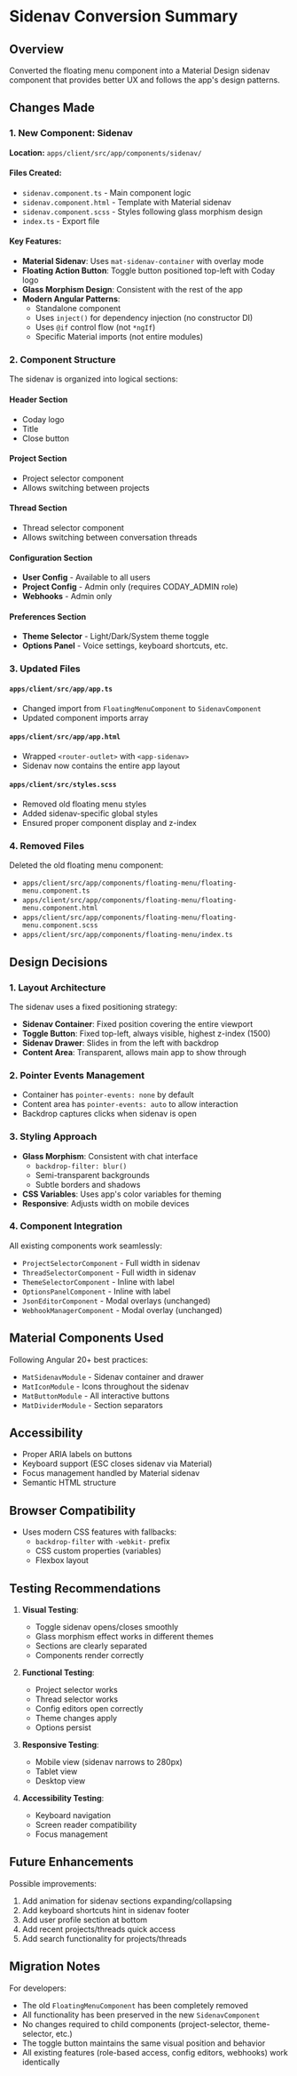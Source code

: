 # Sidenav Conversion Summary

## Overview
Converted the floating menu component into a Material Design sidenav component that provides better UX and follows the app's design patterns.

## Changes Made

### 1. New Component: Sidenav
**Location:** `apps/client/src/app/components/sidenav/`

#### Files Created:
- `sidenav.component.ts` - Main component logic
- `sidenav.component.html` - Template with Material sidenav
- `sidenav.component.scss` - Styles following glass morphism design
- `index.ts` - Export file

#### Key Features:
- **Material Sidenav**: Uses `mat-sidenav-container` with overlay mode
- **Floating Action Button**: Toggle button positioned top-left with Coday logo
- **Glass Morphism Design**: Consistent with the rest of the app
- **Modern Angular Patterns**:
  - Standalone component
  - Uses `inject()` for dependency injection (no constructor DI)
  - Uses `@if` control flow (not `*ngIf`)
  - Specific Material imports (not entire modules)

### 2. Component Structure

The sidenav is organized into logical sections:

#### Header Section
- Coday logo
- Title
- Close button

#### Project Section
- Project selector component
- Allows switching between projects

#### Thread Section
- Thread selector component
- Allows switching between conversation threads

#### Configuration Section
- **User Config** - Available to all users
- **Project Config** - Admin only (requires CODAY_ADMIN role)
- **Webhooks** - Admin only

#### Preferences Section
- **Theme Selector** - Light/Dark/System theme toggle
- **Options Panel** - Voice settings, keyboard shortcuts, etc.

### 3. Updated Files

#### `apps/client/src/app/app.ts`
- Changed import from `FloatingMenuComponent` to `SidenavComponent`
- Updated component imports array

#### `apps/client/src/app/app.html`
- Wrapped `<router-outlet>` with `<app-sidenav>`
- Sidenav now contains the entire app layout

#### `apps/client/src/styles.scss`
- Removed old floating menu styles
- Added sidenav-specific global styles
- Ensured proper component display and z-index

### 4. Removed Files
Deleted the old floating menu component:
- `apps/client/src/app/components/floating-menu/floating-menu.component.ts`
- `apps/client/src/app/components/floating-menu/floating-menu.component.html`
- `apps/client/src/app/components/floating-menu/floating-menu.component.scss`
- `apps/client/src/app/components/floating-menu/index.ts`

## Design Decisions

### 1. Layout Architecture
The sidenav uses a fixed positioning strategy:
- **Sidenav Container**: Fixed position covering the entire viewport
- **Toggle Button**: Fixed top-left, always visible, highest z-index (1500)
- **Sidenav Drawer**: Slides in from the left with backdrop
- **Content Area**: Transparent, allows main app to show through

### 2. Pointer Events Management
- Container has `pointer-events: none` by default
- Content area has `pointer-events: auto` to allow interaction
- Backdrop captures clicks when sidenav is open

### 3. Styling Approach
- **Glass Morphism**: Consistent with chat interface
  - `backdrop-filter: blur()`
  - Semi-transparent backgrounds
  - Subtle borders and shadows
- **CSS Variables**: Uses app's color variables for theming
- **Responsive**: Adjusts width on mobile devices

### 4. Component Integration
All existing components work seamlessly:
- `ProjectSelectorComponent` - Full width in sidenav
- `ThreadSelectorComponent` - Full width in sidenav
- `ThemeSelectorComponent` - Inline with label
- `OptionsPanelComponent` - Inline with label
- `JsonEditorComponent` - Modal overlays (unchanged)
- `WebhookManagerComponent` - Modal overlay (unchanged)

## Material Components Used

Following Angular 20+ best practices:
- `MatSidenavModule` - Sidenav container and drawer
- `MatIconModule` - Icons throughout the sidenav
- `MatButtonModule` - All interactive buttons
- `MatDividerModule` - Section separators

## Accessibility

- Proper ARIA labels on buttons
- Keyboard support (ESC closes sidenav via Material)
- Focus management handled by Material sidenav
- Semantic HTML structure

## Browser Compatibility

- Uses modern CSS features with fallbacks:
  - `backdrop-filter` with `-webkit-` prefix
  - CSS custom properties (variables)
  - Flexbox layout

## Testing Recommendations

1. **Visual Testing**:
   - Toggle sidenav opens/closes smoothly
   - Glass morphism effect works in different themes
   - Sections are clearly separated
   - Components render correctly

2. **Functional Testing**:
   - Project selector works
   - Thread selector works
   - Config editors open correctly
   - Theme changes apply
   - Options persist

3. **Responsive Testing**:
   - Mobile view (sidenav narrows to 280px)
   - Tablet view
   - Desktop view

4. **Accessibility Testing**:
   - Keyboard navigation
   - Screen reader compatibility
   - Focus management

## Future Enhancements

Possible improvements:
1. Add animation for sidenav sections expanding/collapsing
2. Add keyboard shortcuts hint in sidenav footer
3. Add user profile section at bottom
4. Add recent projects/threads quick access
5. Add search functionality for projects/threads

## Migration Notes

For developers:
- The old `FloatingMenuComponent` has been completely removed
- All functionality has been preserved in the new `SidenavComponent`
- No changes required to child components (project-selector, theme-selector, etc.)
- The toggle button maintains the same visual position and behavior
- All existing features (role-based access, config editors, webhooks) work identically
